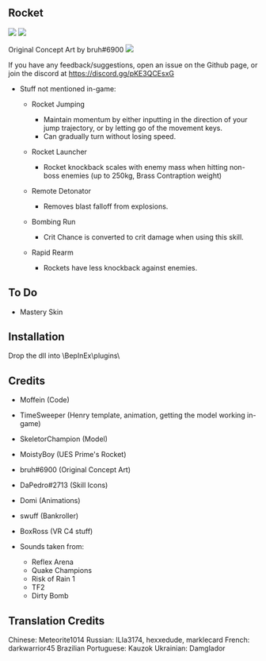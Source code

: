 ## Rocket

[![](https://i.imgur.com/W3dQUcH.jpg)]()
[![](https://i.imgur.com/3Q0wCWP.png)]()
	
Original Concept Art by bruh#6900
[![](https://i.imgur.com/P2GpdDk.png)]()

If you have any feedback/suggestions, open an issue on the Github page, or join the discord at https://discord.gg/pKE3QCEsxG

- Stuff not mentioned in-game:
	- Rocket Jumping
		- Maintain momentum by either inputting in the direction of your jump trajectory, or by letting go of the movement keys.
		- Can gradually turn without losing speed.
		
	- Rocket Launcher
		- Rocket knockback scales with enemy mass when hitting non-boss enemies (up to 250kg, Brass Contraption weight)

	- Remote Detonator
		- Removes blast falloff from explosions.
		
	- Bombing Run
		- Crit Chance is converted to crit damage when using this skill.
		
	- Rapid Rearm
		- Rockets have less knockback against enemies.

## To Do

- Mastery Skin

## Installation
Drop the dll into \BepInEx\plugins\

## Credits

- Moffein (Code)
- TimeSweeper (Henry template, animation, getting the model working in-game)
- SkeletorChampion (Model)
- MoistyBoy (UES Prime's Rocket)
- bruh#6900 (Original Concept Art)
- DaPedro#2713 (Skill Icons)
- Domi (Animations)
- swuff (Bankroller)
- BoxRoss (VR C4 stuff)

- Sounds taken from:
	- Reflex Arena
	- Quake Champions
	- Risk of Rain 1
	- TF2
	- Dirty Bomb
	
## Translation Credits

Chinese: Meteorite1014
Russian: ILIa3174, hexxedude, marklecard
French: darkwarrior45
Brazilian Portuguese: Kauzok
Ukrainian: Damglador